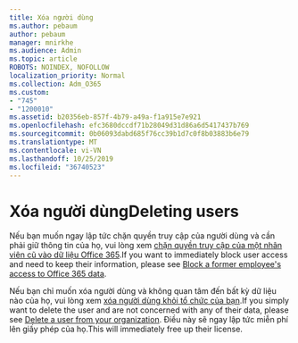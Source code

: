 ```yaml
---
title: Xóa người dùng
ms.author: pebaum
author: pebaum
manager: mnirkhe
ms.audience: Admin
ms.topic: article
ROBOTS: NOINDEX, NOFOLLOW
localization_priority: Normal
ms.collection: Adm_O365
ms.custom:
- "745"
- "1200010"
ms.assetid: b20356eb-857f-4b79-a49a-f1a915e7e921
ms.openlocfilehash: efc3680dccdf71b28049d31d86a6d5417437b769
ms.sourcegitcommit: 0b06093dabd685f76cc39b1d7c0f8b03883b6e79
ms.translationtype: MT
ms.contentlocale: vi-VN
ms.lasthandoff: 10/25/2019
ms.locfileid: "36740523"
---
```

# <a name="deleting-users"></a><span data-ttu-id="2b19b-102">Xóa người dùng</span><span class="sxs-lookup"><span data-stu-id="2b19b-102">Deleting users</span></span>

<span data-ttu-id="2b19b-103">Nếu bạn muốn ngay lập tức chặn quyền truy cập của người dùng và cần phải giữ thông tin của họ, vui lòng xem [chặn quyền truy cập của một nhân viên cũ vào dữ liệu Office 365](https://docs.microsoft.com/office365/admin/add-users/remove-former-employee#block-a-former-employees-access-to-office-365-data).</span><span class="sxs-lookup"><span data-stu-id="2b19b-103">If you want to immediately block user access and need to keep their information, please see [Block a former employee's access to Office 365 data](https://docs.microsoft.com/office365/admin/add-users/remove-former-employee#block-a-former-employees-access-to-office-365-data).</span></span>
  
<span data-ttu-id="2b19b-104">Nếu bạn chỉ muốn xóa người dùng và không quan tâm đến bất kỳ dữ liệu nào của họ, vui lòng xem [xóa người dùng khỏi tổ chức của bạn](https://docs.microsoft.com/office365/admin/add-users/delete-a-user).</span><span class="sxs-lookup"><span data-stu-id="2b19b-104">If you simply want to delete the user and are not concerned with any of their data, please see [Delete a user from your organization](https://docs.microsoft.com/office365/admin/add-users/delete-a-user).</span></span> <span data-ttu-id="2b19b-105">Điều này sẽ ngay lập tức miễn phí lên giấy phép của họ.</span><span class="sxs-lookup"><span data-stu-id="2b19b-105">This will immediately free up their license.</span></span>
  